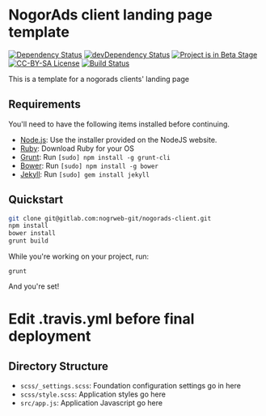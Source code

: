 # NogorAds client landing page template
[![Dependency Status](https://david-dm.org/fa7ad/adkave-client.svg?style=flat-square)](https://david-dm.org/fa7ad/NogorAds)
[![devDependency Status](https://david-dm.org/fa7ad/adkave-client/dev-status.svg?style=flat-square)](https://david-dm.org/fa7ad/NogorAds#info=devDependencies)
[![Project is in Beta Stage](https://img.shields.io/badge/stage-beta-orange.svg?style=flat-square)](#)
[![CC-BY-SA License](https://img.shields.io/badge/License-CC--BY--SA-brightgreen.svg?style=flat-square)](#)
[![Build Status](https://travis-ci.org/fa7ad/adkave-client.svg?branch=master&style=flat-square)](https://travis-ci.org/fa7ad/adkave-client)

This is a template for a nogorads clients' landing page

## Requirements

You'll need to have the following items installed before continuing.

  * [Node.js](http://nodejs.org): Use the installer provided on the NodeJS website.
  * [Ruby](http://ruby-lang.com): Download Ruby for your OS
  * [Grunt](http://gruntjs.com/): Run `[sudo] npm install -g grunt-cli`
  * [Bower](http://bower.io): Run `[sudo] npm install -g bower`
  * [Jekyll](http://jekyllrb.com/): Run `[sudo] gem install jekyll`

## Quickstart

```bash
git clone git@gitlab.com:nogrweb-git/nogorads-client.git
npm install
bower install
grunt build
```

While you're working on your project, run:

`grunt`

And you're set!

# Edit .travis.yml before final deployment

## Directory Structure

  * `scss/_settings.scss`: Foundation configuration settings go in here
  * `scss/style.scss`: Application styles go here
  * `src/app.js`: Application Javascript go here

